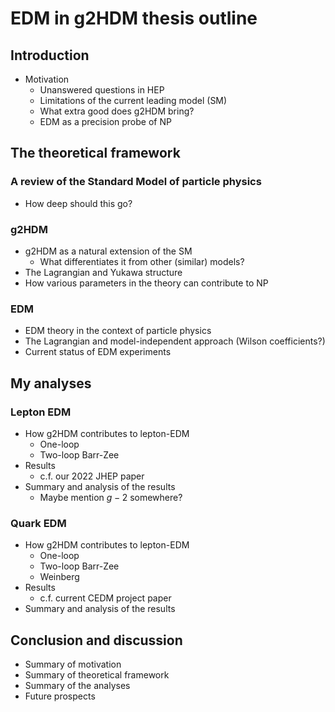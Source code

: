 # EDM in g2HDM thesis outline

## Introduction
- Motivation
  - Unanswered questions in HEP
  - Limitations of the current leading model (SM)
  - What extra good does g2HDM bring?
  - EDM as a precision probe of NP

## The theoretical framework
### A review of the Standard Model of particle physics
- How deep should this go?

### g2HDM
- g2HDM as a natural extension of the SM
  - What differentiates it from other (similar) models?
- The Lagrangian and Yukawa structure
- How various parameters in the theory can contribute to NP

### EDM
- EDM theory in the context of particle physics
- The Lagrangian and model-independent approach (Wilson coefficients?)
- Current status of EDM experiments

## My analyses
### Lepton EDM
- How g2HDM contributes to lepton-EDM
  - One-loop
  - Two-loop Barr-Zee
- Results
  - c.f. our 2022 JHEP paper
- Summary and analysis of the results
  - Maybe mention $g-2$ somewhere?

### Quark EDM
- How g2HDM contributes to lepton-EDM
  - One-loop
  - Two-loop Barr-Zee
  - Weinberg
- Results
  - c.f. current CEDM project paper
- Summary and analysis of the results

## Conclusion and discussion
- Summary of motivation
- Summary of theoretical framework
- Summary of the analyses
- Future prospects